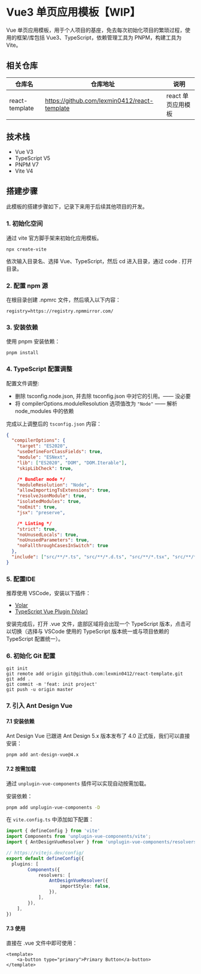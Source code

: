 # Vue3 单页应用模板【WIP】

Vue 单页应用模板，用于个人项目的基座，免去每次初始化项目的繁琐过程，使用的框架/库包括 Vue3、TypeScript，依赖管理工具为 PNPM，构建工具为 Vite。

## 相关仓库

|仓库名|仓库地址|说明|
|---|---|---|
|react-template|https://github.com/lexmin0412/react-template|react 单页应用模板|

## 技术栈

- Vue V3
- TypeScript V5
- PNPM V7
- Vite V4

## 搭建步骤

此模板的搭建步骤如下，记录下来用于后续其他项目的开发。

### 1. 初始化空间

通过 vite 官方脚手架来初始化应用模板。

```shell
npx create-vite
```

依次输入目录名、选择 Vue、TypeScript，然后 cd 进入目录，通过 code . 打开目录。

### 2. 配置 npm 源

在根目录创建 .npmrc 文件，然后填入以下内容：

```shell
registry=https://registry.npmmirror.com/
```

### 3. 安装依赖

使用 pnpm 安装依赖：

```shell
pnpm install
```

### 4. TypeScript 配置调整

配置文件调整:

- 删除 tsconfig.node.json, 并去除 tsconfig.json 中对它的引用。—— 没必要
- 将 compilerOptions.moduleResolution 选项值改为 `"Node"` —— 解析 node_modules 中的依赖

完成以上调整后的 `tsconfig.json` 内容：

```json
{
  "compilerOptions": {
    "target": "ES2020",
    "useDefineForClassFields": true,
    "module": "ESNext",
    "lib": ["ES2020", "DOM", "DOM.Iterable"],
    "skipLibCheck": true,

    /* Bundler mode */
    "moduleResolution": "Node",
    "allowImportingTsExtensions": true,
    "resolveJsonModule": true,
    "isolatedModules": true,
    "noEmit": true,
    "jsx": "preserve",

    /* Linting */
    "strict": true,
    "noUnusedLocals": true,
    "noUnusedParameters": true,
    "noFallthroughCasesInSwitch": true
  },
  "include": ["src/**/*.ts", "src/**/*.d.ts", "src/**/*.tsx", "src/**/*.vue"],
}

```

### 5. 配置IDE

推荐使用 VSCode，安装以下插件：

- [Volar](https://marketplace.visualstudio.com/items?itemName=Vue.volar)
- [TypeScript Vue Plugin (Volar)](https://marketplace.visualstudio.com/items?itemName=Vue.vscode-typescript-vue-plugin)

安装完成后，打开 .vue 文件，底部区域将会出现一个 TypeScript 版本，点击可以切换（选择与 VSCode 使用的 TypeScript 版本统一或与项目依赖的 TypeScript 配置统一）。

### 6. 初始化 Git 配置

```shell
git init
git remote add origin git@github.com:lexmin0412/react-template.git
git add .
git commit -m 'feat: init project'
git push -u origin master
```

### 7. 引入 Ant Design Vue

#### 7.1 安装依赖

Ant Design Vue 已跟进 Ant Design 5.x 版本发布了 4.0 正式版，我们可以直接安装：

```bash
pnpm add ant-design-vue@4.x
```

#### 7.2 按需加载

通过 `unplugin-vue-components` 插件可以实现自动按需加载。

安装依赖：

```bash
pnpm add unplugin-vue-components -D
```

在 `vite.config.ts` 中添加如下配置：

```ts
import { defineConfig } from 'vite'
import Components from 'unplugin-vue-components/vite';
import { AntDesignVueResolver } from 'unplugin-vue-components/resolvers';

// https://vitejs.dev/config/
export default defineConfig({
  plugins: [
		Components({
			resolvers: [
				AntDesignVueResolver({
					importStyle: false,
				}),
			],
		}),
	],
})

```

#### 7.3 使用

直接在 .vue 文件中即可使用：

```vue
<template>
	<a-button type="primary">Primary Button</a-button>
</template>
```
